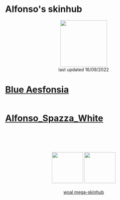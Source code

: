 # Alfonso's skinhub
<p align="center">
<a href="https://osu.ppy.sh/users/7522642">
  <img src="https://a.ppy.sh/7522642"  
       width="150"
       height="150"></a>
<br>
last updated 16/09/2022
</p>

# [Blue Aesfonsia](https://github.com/rudjx3/skins/raw/main/alfonso/Blue%20Aesfonsia.osk)
![]()

# [Alfonso_Spazza_White](https://github.com/rudjx3/skins/raw/main/alfonso/Alfonso_Spazza_White.osk)
![]()

#
<p align="center">
  <br></br>
  <a href="https://www.twitch.tv/alfonsogamerbro">
  <img src="https://i.imgur.com/HM030lk.png" 
       width="100" 
       height="100"></a>
  <a href="https://www.youtube.com/channel/UCK0ACTJKItTvivPgK6bXIig">
  <img src="https://i.imgur.com/YWbDUUy.png"  
       width="100" 
       height="100"></a>
  <br></br>
  <a href="README.md">woal mega-skinhub</a>
 </p>
